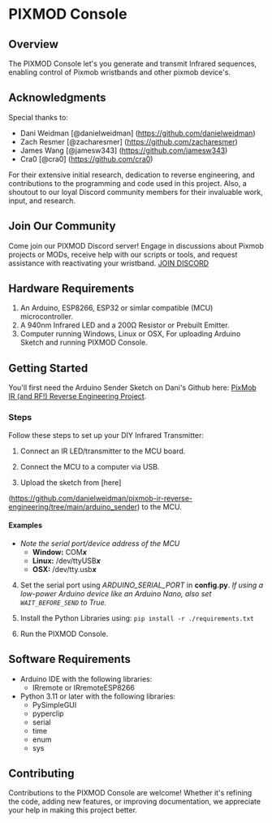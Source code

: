 # PIXMOD Console

## Overview
The PIXMOD Console let's you   generate and transmit Infrared  sequences, enabling control of Pixmob wristbands and other pixmob device's.

## Acknowledgments
Special thanks to:
- Dani Weidman [@danielweidman] (https://github.com/danielweidman)
- Zach Resmer  [@zacharesmer]   (https://github.com/zacharesmer)
- James Wang   [@jamesw343]     (https://github.com/jamesw343)
- Cra0         [@cra0]          (https://github.com/cra0)

For their extensive initial research, dedication to reverse engineering, and contributions to the programming and code used in this project. Also, a shoutout to our loyal Discord community members for their invaluable work, input, and research.

## Join Our Community
Come join our PIXMOD Discord server! Engage in discussions about Pixmob projects or MODs, receive help with our scripts or tools, and request assistance with reactivating your wristband.
[JOIN DISCORD](https://discord.gg/UYqTjC7xp3)

## Hardware Requirements
1. An Arduino, ESP8266, ESP32 or simlar compatible (MCU) microcontroller.
2. A 940nm Infrared LED and a 200Ω Resistor or Prebuilt Emitter.
3. Computer running Windows, Linux or OSX, For uploading Arduino Sketch and running PIXMOD Console.

## Getting Started
You'll first need the Arduino Sender Sketch on Dani's Github here: [PixMob IR (and RF!) Reverse Engineering Project](https://github.com/danielweidman/pixmob-ir-reverse-engineering/tree/main/arduino_sender).

### Steps
Follow these steps to set up your DIY Infrared Transmitter:

1. Connect an IR LED/transmitter to the MCU board.

2. Connect the MCU to a computer via USB.

3. Upload the sketch from [here]

(https://github.com/danielweidman/pixmob-ir-reverse-engineering/tree/main/arduino_sender) to the MCU.
#### Examples
- *Note the serial port/device address of the MCU*
  - **Window:** COM***x***
  - **Linux:** /dev/ttyUSB***x***
  - **OSX:** /dev/tty.usb***x***
  
4. Set the serial port using  *ARDUINO_SERIAL_PORT* in **config.py**.
*If using a low-power Arduino device like an Arduino Nano, also set `WAIT_BEFORE_SEND` to True.*

5. Install the Python Libraries using:
    ``` pip install -r ./requirements.txt ```

6. Run the PIXMOD Console.

## Software Requirements
- Arduino IDE with the following libraries:
  - IRremote or IRremoteESP8266
- Python 3.11 or later with the following libraries:
  - PySimpleGUI
  - pyperclip
  - serial
  - time
  - enum
  - sys

## Contributing
Contributions to the PIXMOD Console are welcome! Whether it's refining the code, adding new features, or improving documentation, we appreciate your help in making this project better.
